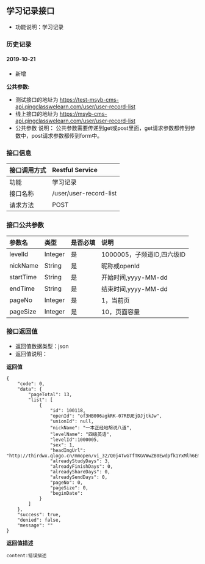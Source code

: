 ## 学习记录接口
+ 功能说明：学习记录

### 历史记录

#### 2019-10-21 
- 新增

**公共参数:**
+ 测试接口的地址为 https://test-msyb-cms-api.qingclasswelearn.com/user/user-record-list
+ 线上接口的地址为 https://msyb-cms-api.qingclasswelearn.com/user/user-record-list
+ 公共参数 说明： 公共参数需要传递到get或post里面，get请求参数都传到参数中，post请求参数都传到form中。

### 接口信息
|接口调用方式 	|	Restful Service				|
|:--------------|:------------------------------|
|功能	     	| 学习记录						|
|接口名称		|/user/user-record-list			|
|请求方法		|POST					    	|

### 接口公共参数
|参数名		   		|类型	|是否必填	|说明			    					|
|:------------------|:------|:----------|:--------------------------------------|
|levelId			|Integer|是		  	|1000005，子频道ID,四六级ID				|
|nickName			|String	|是		  	|昵称或openId							|
|startTime			|String |是		  	|开始时间,yyyy-MM-dd						|
|endTime			|String	|是		  	|结束时间,yyyy-MM-dd						|
|pageNo				|Integer|是		  	|1，当前页								|
|pageSize			|Integer|是		  	|10，页面容量								|

### 接口返回值
+ 返回值数据类型：json
+ 返回值说明：

**返回值**  

```
{
    "code": 0,
    "data": {
        "pageTotal": 13,
        "list": [
            {
                "id": 100118,
                "openId": "of3HB006agkRK-07REUEjDJjtkJw",
                "unionId": null,
                "nickName": "一本正经地胡说八道",
                "levelName": "四级英语",
                "levelId":1000005,
                "sex": 1,
                "headImgUrl": "http://thirdwx.qlogo.cn/mmopen/vi_32/Q0j4TwGTfTKGVWwZB0Ewdpfk1YxMlh6EmFEwhG0kDkiaS8picNa6lv3W335zDtOiagQLniaZQI48IXaM5L0er6caWg/132",
                "alreadyStudyDays": 3,
                "alreadyFinishDays": 0,
                "alreadyShareDays": 0,
                "alreadySendDays": 0,
                "pageNo": 0,
                "pageSize": 0,
                "beginDate":
            }
        ]
    },
    "success": true,
    "denied": false,
    "message": ""
}
```

**返回值描述**  

```
content:错误描述
```